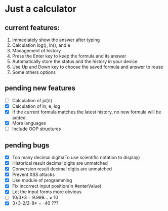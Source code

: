 # Just a calculator

## current features:

1. Immediately show the answer after typing
2. Calculation log(), ln(), and e
3. Management of history
4. Press the Enter key to keep the formula and its answer
5. Automatically store the status and the history in your device
6. Use Up and Down key to choose the saved formula and answer to reuse
7. Some others options

## pending new features

- [ ] Calculation of pi(&#960;)
- [x] Calculation of ln, e, log
- [x] If the current formula matches the latest history, no new formula will be added
- [x] More languages
- [ ] Include OOP structures

## pending bugs

- [x] Too many decimal digits(To use scientific notation to display)
- [x] Historical result decimal digits are unmatched
- [x] Conversion result decimal digits are unmatched
- [x] Prevent XSS attacks
- [x] Use module of programming
- [x] Fix incorrect input position(in \#enterValue)
- [x] Let the input forms more obvious
- [ ] 10/3*3 = 9.999... &ne; 10
- [x] 3+3-2/2-8* = -40 ???